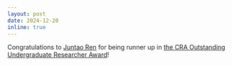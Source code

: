 ```yaml
---
layout: post
date: 2024-12-20
inline: true
---
```


Congratulations to [Juntao Ren](https://jren03.github.io/) for being runner up in [the CRA Outstanding Undergraduate Researcher Award](https://cra.org/about/awards/outstanding-undergraduate-researcher-award/)!